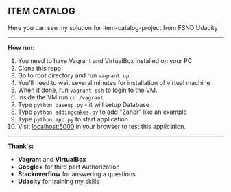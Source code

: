 **ITEM CATALOG**
----------
Here you can see my solution for item-catalog-project from FSND Udacity

----------
**How run:**

 1. You need to have Vagrant and VirtualBox installed on your PC
 2. Clone this repo
 3. Go to root directory and run `vagrant up`
 4. You'll need to wait several minutes for installation of virtual machine
 5. When it done, run `vagrant ssh` to login to the VM.
 6. Inside the VM run `cd /vagrant`
 7. Type `python baseup.py` - it will setup Database
 8. Type `python addingcakes.py` to add "Zaher" like an example
 9. Type `python app.py` to start application
 10. Visit [localhost:5000](http://localhost:5000) in your browser to test this appilcation.

----------
**Thank's:**

 - **Vagrant** and **VirtualBox**
 - **Google+** for third part Authorization
 - **Stackoverflow** for answering a questions
 - **Udacity** for training my skills
